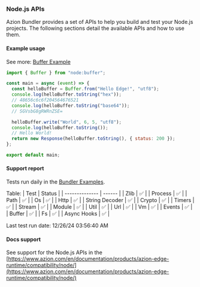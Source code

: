 ### Node.js APIs

Azion Bundler provides a set of APIs to help you build and test your Node.js projects. The following sections detail the available APIs and how to use them.

#### Example usage

See more: [Buffer Example](https://github.com/aziontech/bundler-examples/tree/main/examples/runtime-apis/nodejs/buffer)

```javascript
import { Buffer } from "node:buffer";

const main = async (event) => {
  const helloBuffer = Buffer.from("Hello Edge!", "utf8");
  console.log(helloBuffer.toString("hex"));
  // 48656c6c6f204564676521
  console.log(helloBuffer.toString("base64"));
  // SGVsbG8gRWRnZSE=

  helloBuffer.write("World", 6, 5, "utf8");
  console.log(helloBuffer.toString());
  // Hello World!
  return new Response(helloBuffer.toString(), { status: 200 });
};

export default main;

```

#### Support report

Tests run daily in the [Bundler Examples](https://github.com/aziontech/bundler-examples/tree/main/examples/runtime-apis/nodejs).

Table:
| Test           | Status |
| -------------- | ------ |
| Zlib           | ✅      |
| Process        | ✅      |
| Path           | ✅      |
| Os             | ✅      |
| Http           | ✅      |
| String Decoder | ✅      |
| Crypto         | ✅      |
| Timers         | ✅      |
| Stream         | ✅      |
| Module         | ✅      |
| Util           | ✅      |
| Url            | ✅      |
| Vm             | ✅      |
| Events         | ✅      |
| Buffer         | ✅      |
| Fs             | ✅      |
| Async Hooks    | ✅      |

Last test run date: 12/26/24 03:56:40 AM
#### Docs support

See support for the Node.js APIs in the [https://www.azion.com/en/documentation/products/azion-edge-runtime/compatibility/node/](https://www.azion.com/en/documentation/products/azion-edge-runtime/compatibility/node/)

